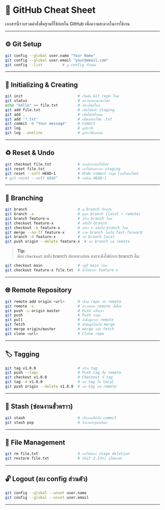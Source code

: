 # 🐙 GitHub Cheat Sheet

เอกสารนี้รวบรวมคำสั่งพื้นฐานที่ใช้บ่อยใน GitHub เพื่อความสะดวกในการใช้งาน

---

## ⚙️ Git Setup

```bash
git config --global user.name "Your Name"
git config --global user.email "your@email.com"
git config --list         # ดู config ทั้งหมด
```

---

## 📁 Initializing & Creating

```bash
git init                         # เริ่มต้น Git repo ใหม่
git status                       # ตรวจสอบสถานะไฟล์
echo "hello" >> file.txt         # สร้างไฟล์ใหม่
git add file.txt                 # เพิ่มไฟล์เข้า staging
git add .                        # เพิ่มไฟล์ทั้งหมด
git add '*.txt'                  # เพิ่มเฉพาะไฟล์ .txt
git commit -m "Your message"     # Commit
git log                          # ดูประวัติ
git log --oneline                # ดูประวัติแบบย่อ
```

---

## ♻️ Reset & Undo

```bash
git checkout file.txt            # ยกเลิกการแก้ไขไฟล์
git reset file.txt               # เอาไฟล์ออกจาก staging
git reset --soft HEAD~1          # Undo commit ล่าสุด (แต่ไม่ลบไฟล์)
# git reset --soft HEAD^         # เหมือน HEAD~1
```

---

## 🌿 Branching

```bash
git branch                       # ดู branch ปัจจุบัน
git branch -a                    # ดูทุก branch (local + remote)
git branch feature-x             # สร้าง branch ใหม่
git checkout feature-x           # สลับไป branch
git checkout -b feature-x        # สร้าง + สลับไป branch ใหม่
git merge --no-ff feature-x      # รวม branch โดยไม่ fast-forward
git branch -d feature-x          # ลบ branch local
git push origin --delete feature-x  # ลบ branch บน remote
```

> **Tip:**  
> ต้อง `checkout` มายัง branch ปลายทางก่อน หากจะดึงไฟล์จาก branch อื่น:

```bash
git checkout main                # อยู่ที่ main ก่อน
git checkout feature-x file.txt  # ดึงไฟล์จาก feature-x
```

---

## 🌐 Remote Repository

```bash
git remote add origin <url>      # เชื่อม repo กับ remote
git remote -v                    # ตรวจสอบ remote ที่เชื่อม
git push -u origin master        # Push ครั้งแรก
git push                         # Push ล่าสุด
git pull                         # ดึงข้อมูลจาก remote
git fetch                        # ดึงข้อมูลโดยไม่ merge
git merge origin/master          # merge หลัง fetch
git clone <url>                  # Clone repo
```

---

## 🏷️ Tagging

```bash
git tag v1.0.0                   # สร้าง tag
git push --tags                  # Push tag ขึ้น remote
git checkout v1.0.0              # Checkout ที่ tag
git tag -d v1.0.0                # ลบ tag ใน local
git push origin --delete v1.0.0  # ลบ tag บน remote
```

---

## 🧹 Stash (ซ่อนงานชั่วคราว)

```bash
git stash                        # เก็บงานที่ยังไม่ commit
git stash pop                    # ดึงงานล่าสุดกลับมา
```

---

## 🔧 File Management

```bash
git rm file.txt                  # ลบไฟล์และ stage deletion
git restore file.txt             # (Git 2.23+) กู้ไฟล์กลับ
```

---

## 🔓 Logout (ลบ config ส่วนตัว)

```bash
git config --global --unset user.name
git config --global --unset user.email
```

---
